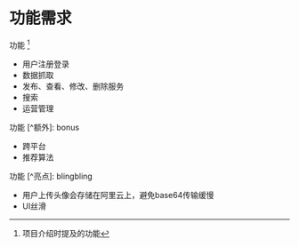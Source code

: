 # 功能需求

功能 [^主要]  
[^主要]: 项目介绍时提及的功能  
+ 用户注册登录
+ 数据抓取
+ 发布、查看、修改、删除服务
+ 搜索
+ 运营管理  

功能 [^额外]: bonus  
+ 跨平台
+ 推荐算法  

功能 [^亮点]: blingbling  
+ 用户上传头像会存储在阿里云上，避免base64传输缓慢
+ UI丝滑

